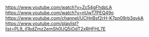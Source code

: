 https://www.youtube.com/watch?v=Zc54gFhdpLA
https://www.youtube.com/watch?v=nUwT7PEQ49o
https://www.youtube.com/channel/UCHnBsf2rH-K7pn09rb3qvkA
https://www.youtube.com/playlist?list=PL9_jI1bdZmz2emSh0UQ5iOdT2xRHFHL7E